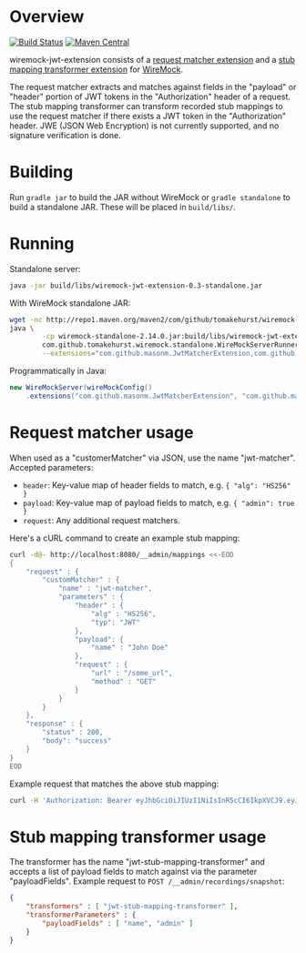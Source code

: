 # Overview

[![Build Status](https://travis-ci.org/MasonM/wiremock-jwt-extension.svg?branch=master)](https://travis-ci.org/MasonM/wiremock-jwt-extension)
[![Maven Central](https://maven-badges.herokuapp.com/maven-central/com.github.masonm/wiremock-jwt-extension/badge.svg)](https://maven-badges.herokuapp.com/maven-central/com.github.masonm/wiremock-jwt-extension)

wiremock-jwt-extension consists of a [request matcher extension](http://wiremock.org/docs/extending-wiremock/#custom-request-matchers) and a [stub mapping transformer extension](http://wiremock.org/docs/record-playback/#transforming-generated-stubs) for [WireMock](http://wiremock.org).

The request matcher extracts and matches against fields in the "payload" or "header" portion of JWT tokens in the  "Authorization" header of a request. The stub mapping transformer can transform recorded stub mappings to use the request matcher if there exists a JWT token in the "Authorization" header. JWE (JSON Web Encryption) is not currently supported, and no signature verification is done.

# Building

Run `gradle jar` to build the JAR without WireMock or `gradle standalone` to build a standalone JAR.
These will be placed in `build/libs/`.

# Running

Standalone server:
```sh
java -jar build/libs/wiremock-jwt-extension-0.3-standalone.jar
```

With WireMock standalone JAR:
```sh
wget -nc http://repo1.maven.org/maven2/com/github/tomakehurst/wiremock-standalone/2.14.0/wiremock-standalone-2.14.0.jar
java \
        -cp wiremock-standalone-2.14.0.jar:build/libs/wiremock-jwt-extension-0.3.jar \
        com.github.tomakehurst.wiremock.standalone.WireMockServerRunner \
        --extensions="com.github.masonm.JwtMatcherExtension,com.github.masonm.JwtStubMappingTransformer"
```

Programmatically in Java:
```java
new WireMockServer(wireMockConfig()
    .extensions("com.github.masonm.JwtMatcherExtension", "com.github.masonm.JwtStubMappingTransformer"))
```

# Request matcher usage

When used as a "customerMatcher" via JSON, use the name "jwt-matcher". Accepted parameters:
* `header`: Key-value map of header fields to match, e.g. `{ "alg": "HS256" }`
* `payload`: Key-value map of payload fields to match, e.g. `{ "admin": true }`
* `request`: Any additional request matchers.

Here's a cURL command to create an example stub mapping:
```sh
curl -d@- http://localhost:8080/__admin/mappings <<-EOD
{
    "request" : {
        "customMatcher" : {
            "name" : "jwt-matcher",
            "parameters" : {
                "header" : {
                    "alg" : "HS256",
                    "typ": "JWT"
                },
                "payload": {
                    "name" : "John Doe"
                },
                "request" : {
                    "url" : "/some_url",
                    "method" : "GET"
                }
            }
        }
    },
    "response" : {
        "status" : 200,
        "body": "success"
    }
}
EOD
```

Example request that matches the above stub mapping:
```sh
curl -H 'Authorization: Bearer eyJhbGciOiJIUzI1NiIsInR5cCI6IkpXVCJ9.eyJzdWIiOiIxMjM0NTY3ODkwIiwibmFtZSI6IkpvaG4gRG9lIiwiaWF0IjoxNTE2MjM5MDIyfQ.XbPfbIHMI6arZ3Y922BhjWgQzWXcXNrz0ogtVhfEd2o' http://localhost:8080/some_url
```

# Stub mapping transformer usage

The transformer has the name "jwt-stub-mapping-transformer" and accepts a list of payload fields to match against via the parameter "payloadFields". Example request to `POST /__admin/recordings/snapshot`:
```json
{
    "transformers" : [ "jwt-stub-mapping-transformer" ],
    "transformerParameters" : {
        "payloadFields" : [ "name", "admin" ]
    }
}
```
